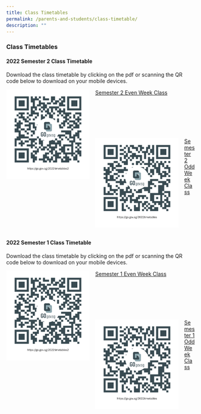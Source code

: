 ```yaml
---
title: Class Timetables
permalink: /parents-and-students/class-timetable/
description: ""
---
```

### Class Timetables

#### 2022 Semester 2 Class Timetable
Download the class timetable by clicking on the pdf or scanning the QR code below to download on your mobile devices.
		 
<img src="/images/2022%20Sem%202%20Timetable%20Even%20Week%20Class.png" style="width:223px;height:240px;margin-right:15px;" align = "left">
		 
[Semester 2 Even Week Class](/files/2022%20Serangoon%20Sec%20Sem%202%20TT%20Even%20Week%20Class.pdf)

<br> <br> <br> <br> <br>

<img src="/images/2022%20Sem%202%20Timetable%20Odd%20Week%20Class.png" style="width:223px;height:240px;margin-right:15px;" align = "left">

[Semester 2 Odd Week Class](https://serangoonsec-moe-edu-sg-admin.cwp.sg/qql/slot/u179/Parents%20&%20Students/Class%20Timetables/2022%20Serangoon%20Sec%20Sem%202%20TT%20Odd%20Week%20Class.pdf)

<br> <br> <br> <br> <br>


#### 2022 Semester 1 Class Timetable
Download the class timetable by clicking on the pdf or scanning the QR code below to download on your mobile devices.

<img src="/images/2022%20sem%201%20timetable%20even%20week%20class.png" style="width:223px;height:240px;margin-right:15px;" align = "left">

[Semester 1 Even Week Class](https://serangoonsec-moe-edu-sg-admin.cwp.sg/qql/slot/u179/Parents%20&%20Students/Class%20Timetables/2022%20Sem%201%20Odd%20Week%20TT%20Class.pdf)
		 
<br> <br> <br> <br> <br>
		 
		 
<img src="/images/2022%20sem%201%20timetable%20odd%20week%20class.png" style="width:223px;height:240px;margin-right:15px;" align = "left">

[Semester 1 Odd Week Class](https://serangoonsec-moe-edu-sg-admin.cwp.sg/qql/slot/u179/Parents%20&%20Students/Class%20Timetables/2022%20Sem%201%20Even%20Week%20TT%20Class.pdf)